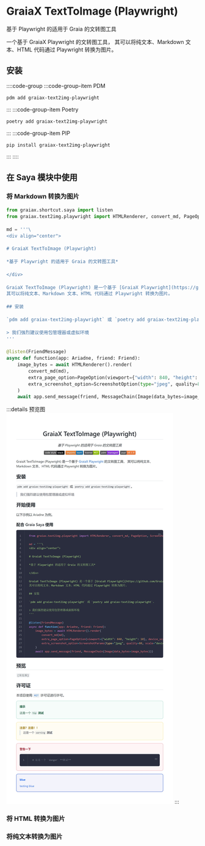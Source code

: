 # GraiaX TextToImage (Playwright)

基于 Playwright 的适用于 Graia 的文转图工具

<project-info
    name="graiax-text2img-playwright"
    license="MIT"
    version="v0.3.0"
    author="BlueGlassBlock、Red_lnn"
    repoUser="GraiaCommunity"
    repoName="graiax-text2img-playwright"
/>

一个基于 GraiaX Playwright 的文转图工具， 其可以将纯文本、Markdown 文本、HTML 代码通过 Playwright 转换为图片。

## 安装

::::code-group
:::code-group-item PDM

```bash
pdm add graiax-text2img-playwright
```

:::
:::code-group-item Poetry

```bash
poetry add graiax-text2img-playwright
```

:::
:::code-group-item PIP

```bash
pip install graiax-text2img-playwright
```

:::
::::

## 在 Saya 模块中使用

### 将 Markdown 转换为图片

```python
from graiax.shortcut.saya import listen
from graiax.text2img.playwright import HTMLRenderer, convert_md, PageOption, ScreenshotOption

md = '''\
<div align="center">

# GraiaX TextToImage (Playwright)

*基于 Playwright 的适用于 Graia 的文转图工具*

</div>

GraiaX TextToImage (Playwright) 是一个基于 [GraiaX Playwright](https://github.com/GraiaCommunity/graiax-playwright) 的文转图工具，
其可以将纯文本、Markdown 文本、HTML 代码通过 Playwright 转换为图片。

## 安装

`pdm add graiax-text2img-playwright` 或 `poetry add graiax-text2img-playwright`。

> 我们强烈建议使用包管理器或虚拟环境
'''

@listen(FriendMessage)
async def function(app: Ariadne, friend: Friend):
    image_bytes = await HTMLRenderer().render(
        convert_md(md),
        extra_page_option=PageOption(viewport={"width": 840, "height": 10}, device_scale_factor=1.5),
        extra_screenshot_option=ScreenshotOption(type="jpeg", quality=80, scale="device"),
    )
    await app.send_message(friend, MessageChain(Image(data_bytes=image_bytes)))
```

:::details 预览图
![preview](https://raw.githubusercontent.com/GraiaCommunity/graiax-text2img-playwright/master/preview.jpg)
:::

### 将 HTML 转换为图片

<loading/>

### 将纯文本转换为图片

<loading/>
